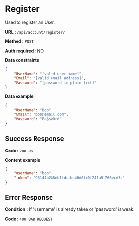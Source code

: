 # Register

Used to register an User.

**URL** : `/api/account/register/`

**Method** : `POST`

**Auth required** : NO

**Data constraints**

```json
{
    "UserName": "[valid user name]",
    "Email": "[valid email address]",
    "Password": "[password in plain text]"
}
```

**Data example**

```json
{
    "UserName": "Bob", 
    "Email": "bob@email.com",
    "Password": "Pa$$w0rd"
}
```

## Success Response

**Code** : `200 OK`

**Content example**

```json
{
    "userName": "bob",
    "token": "93144b288eb1fdccbe46d6fc0f241a51766ecd3d"
}
```

## Error Response

**Condition** : If 'username' is already taken or 'password' is weak.

**Code** : `400 BAD REQUEST`

